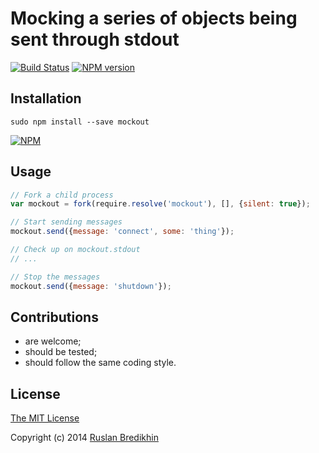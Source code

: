 # Mocking a series of objects being sent through stdout

[![Build Status](https://travis-ci.org/bredikhin/mockout.png?branch=master)](https://travis-ci.org/bredikhin/mockout)
[![NPM version](https://badge.fury.io/js/mockout.png)](http://badge.fury.io/js/mockout)

## Installation

`sudo npm install --save mockout`

[![NPM](https://nodei.co/npm/mockout.png)](https://nodei.co/npm/mockout/)

## Usage

```javascript
// Fork a child process
var mockout = fork(require.resolve('mockout'), [], {silent: true});

// Start sending messages
mockout.send({message: 'connect', some: 'thing'});

// Check up on mockout.stdout
// ...

// Stop the messages
mockout.send({message: 'shutdown'});
```

## Contributions

* are welcome;
* should be tested;
* should follow the same coding style.

## License

[The MIT License](http://opensource.org/licenses/MIT)

Copyright (c) 2014 [Ruslan Bredikhin](http://www.ruslanbredikhin.com/)
